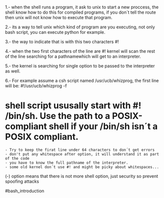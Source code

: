 1.- when the shell runs a program, it ask to unix to start a new proccess, the shell know how to do this for compiled programs, if you don´t tell the route then unix will not know how to execute that program.

2.- its a way to tell unix which kind of program are you executing, not only bash script, you can execute python for example.

3.- the way to indicate that is with this two characters #!

4.- when the two first characters of the line are #! kernel will scan the rest of the line searching for a pathnamewhich will get to an interpreter.

5.- the kernel is searching for single option to be passed to the interpreter as well.

6.- For example assume a csh script named /usr/ucb/whizprog, the first line will be:
	#!/usr/ucb/whizprog -f


# shell script ususally start with #! /bin/sh. Use the path to a POSIX-compliant shell if your /bin/sh isn´t a POSIX compliant. 
	- Try to keep the firat line under 64 characters to don´t get errors
	- don't put any whitespace after option, it will understand it as part of the code
	- you have to know the full pathname of the interpreter.
	- some old kernel don´t use #! and might be picky about whitespaces...

(-) option means that there is not more shell option, just security so prevent spoofing attacks


#bash_introduction

